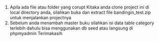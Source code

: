 1. Apila ada file atau folder yang corupt Kitaka anda clone project ini di local directory anda, silahkan buka dan extract file bandingin_test.zip untuk menjalankan projectnya
2. Sebelum anda menambah master buku silahkan isi data table category terlebih dahulu bisa menggunakan db seed atau langsung di phpmyadmin
Terimakasih
